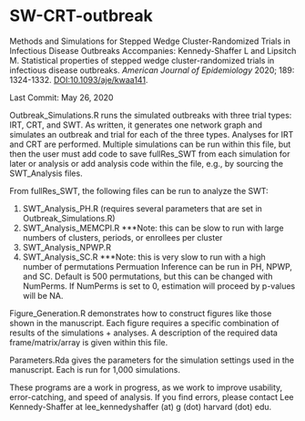 # SW-CRT-outbreak
Methods and Simulations for Stepped Wedge Cluster-Randomized Trials in Infectious Disease Outbreaks
Accompanies:
Kennedy-Shaffer L and Lipsitch M. Statistical properties of stepped wedge cluster-randomized trials in infectious disease outbreaks. <i>American Journal of Epidemiology</i> 2020; 189: 1324-1332. <a href="https://doi.org/10.1093/aje/kwaa141">DOI:10.1093/aje/kwaa141</a>.

Last Commit: May 26, 2020

Outbreak_Simulations.R runs the simulated outbreaks with three trial types: IRT, CRT, and SWT. As written, it generates one network graph and simulates an outbreak and trial for each of the three types. Analyses for IRT and CRT are performed. Multiple simulations can be run within this file, but then the user must add code to save fullRes_SWT from each simulation for later or analysis or add analysis code within the file, e.g., by sourcing the SWT_Analysis files.

From fullRes_SWT, the following files can be run to analyze the SWT:
1. SWT_Analysis_PH.R (requires several parameters that are set in Outbreak_Simulations.R)
2. SWT_Analysis_MEMCPI.R ***Note: this can be slow to run with large numbers of clusters, periods, or enrollees per cluster
3. SWT_Analysis_NPWP.R
4. SWT_Analysis_SC.R ***Note: this is very slow to run with a high number of permutations
Permuation Inference can be run in PH, NPWP, and SC. Default is 500 permutations, but this can be changed with NumPerms. If NumPerms is set to 0, estimation will proceed by p-values will be NA.

Figure_Generation.R demonstrates how to construct figures like those shown in the manuscript. Each figure requires a specific combination of results of the simulations + analyses. A description of the required data frame/matrix/array is given within this file.

Parameters.Rda gives the parameters for the simulation settings used in the manuscript. Each is run for 1,000 simulations.

These programs are a work in progress, as we work to improve usability, error-catching, and speed of analysis. If you find errors, please contact Lee Kennedy-Shaffer at lee_kennedyshaffer (at) g (dot) harvard (dot) edu. 


